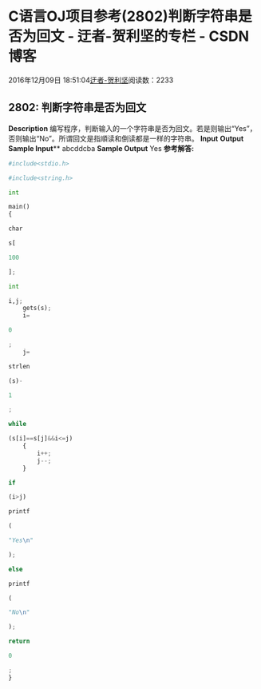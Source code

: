 
# C语言OJ项目参考(2802)判断字符串是否为回文 - 迂者-贺利坚的专栏 - CSDN博客

2016年12月09日 18:51:04[迂者-贺利坚](https://me.csdn.net/sxhelijian)阅读数：2233



## 2802: 判断字符串是否为回文
**Description**
编写程序，判断输入的一个字符串是否为回文。若是则输出“Yes”，否则输出“No”。所谓回文是指順读和倒读都是一样的字符串。
**Input**
**Output**
**Sample Input****
abcddcba
**Sample Output**
Yes
**参考解答:**
```python
#include<stdio.h>
```
```python
#include<string.h>
```
```python
int
```
```python
main()
{
```
```python
char
```
```python
s[
```
```python
100
```
```python
];
```
```python
int
```
```python
i,j;
    gets(s);
    i=
```
```python
0
```
```python
;
    j=
```
```python
strlen
```
```python
(s)-
```
```python
1
```
```python
;
```
```python
while
```
```python
(s[i]==s[j]&&i<=j)
    {
        i++;
        j--;
    }
```
```python
if
```
```python
(i>j)
```
```python
printf
```
```python
(
```
```python
"Yes\n"
```
```python
);
```
```python
else
```
```python
printf
```
```python
(
```
```python
"No\n"
```
```python
);
```
```python
return
```
```python
0
```
```python
;
}
```

